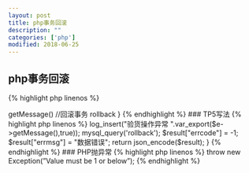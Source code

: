 ```yaml
---
layout: post
title: php事务回滚
description: ""
categories: ['php']
modified: 2018-06-25
---
```


## php事务回滚

{% highlight php linenos %}
<?  //示例
try {
    //开启事务 start transaction
    
    //提交事务 commit
} catch (\Exception $e) { //错误消息 $e->getMessage()
    //回滚事务 rollback

}
{% endhighlight %}

### TP5写法

{% highlight php linenos %}
<?php
try {
    Db ::startTrans();
    //SQL语句
    Db::commit();
    return json_encode($result);
} catch (\Exception $e) {
    // 回滚事务
    Db::rollback();
    return json_encode($result);
}
{% endhighlight %}

###  原生PHP

{% highlight php linenos %}
<?php
try {
    mysql_query('start transaction');
    //SQL语句
    mysql_query('commit');
    return json_encode($result);
} catch (\Exception $e) {
    // 回滚事务
    $log_ops ->log_insert("验货操作异常 ".var_export($e->getMessage(),true));
    mysql_query('rollback');
    $result["errcode"] = -1;
    $result["errmsg"] = "数据错误";
    return json_encode($result);
}
{% endhighlight %}

### PHP抛异常

{% highlight php linenos %}
throw new Exception(”Value must be 1 or below”); 
{% endhighlight %}

